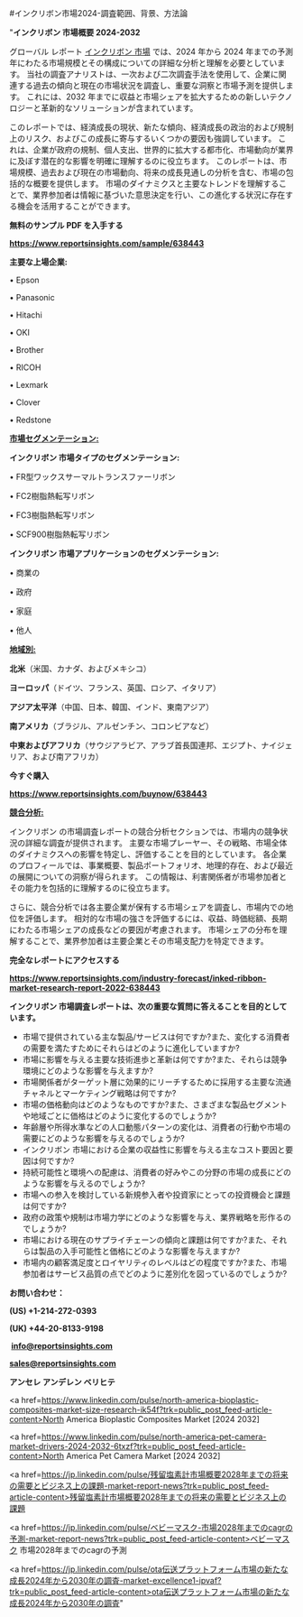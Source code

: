 #インクリボン市場2024-調査範囲、背景、方法論

"<strong>インクリボン 市場概要 2024-2032</strong>

グローバル レポート <a href=https://www.reportsinsights.com/sample/638443>インクリボン 市場</a> では、2024 年から 2024 年までの予測年にわたる市場規模とその構成についての詳細な分析と理解を必要としています。 当社の調査アナリストは、一次および二次調査手法を使用して、企業に関連する過去の傾向と現在の市場状況を調査し、重要な洞察と市場予測を提供します。 これには、2032 年までに収益と市場シェアを拡大​​するための新しいテクノロジーと革新的なソリューションが含まれています。

このレポートでは、経済成長の現状、新たな傾向、経済成長の政治的および規制上のリスク、およびこの成長に寄与するいくつかの要因も強調しています。 これは、企業が政府の規制、個人支出、世界的に拡大する都市化、市場動向が業界に及ぼす潜在的な影響を明確に理解するのに役立ちます。 このレポートは、市場規模、過去および現在の市場動向、将来の成長見通しの分析を含む、市場の包括的な概要を提供します。 市場のダイナミクスと主要なトレンドを理解することで、業界参加者は情報に基づいた意思決定を行い、この進化する状況に存在する機会を活用することができます。

<strong><b>無料のサンプル PDF を入手する</b></strong>

<a href=https://www.reportsinsights.com/sample/638443><strong><u>https://www.reportsinsights.com/sample/638443</u></strong></a>

<strong>主要な上場企業:</strong>

• Epson

• Panasonic

• Hitachi

• OKI

• Brother

• RICOH

• Lexmark

• Clover

• Redstone

<strong><u>市場セグメンテーション</u></strong><strong><u>:</u></strong>

<strong>インクリボン 市場タイプのセグメンテーション:</strong>

• FR型ワックスサーマルトランスファーリボン

• FC2樹脂熱転写リボン

• FC3樹脂熱転写リボン

• SCF900樹脂熱転写リボン

<strong>インクリボン 市場アプリケーションのセグメンテーション:</strong>

• 商業の

• 政府

• 家庭

• 他人

<strong><u>地域別</u></strong><strong><u>:</u></strong>

<strong>北米</strong>（米国、カナダ、およびメキシコ）

<strong>ヨーロッパ</strong>（ドイツ、フランス、英国、ロシア、イタリア）

<strong>アジア太平洋</strong>（中国、日本、韓国、インド、東南アジア）

<strong>南アメリカ</strong>（ブラジル、アルゼンチン、コロンビアなど）

<strong>中東およびアフリカ</strong>（サウジアラビア、アラブ首長国連邦、エジプト、ナイジェリア、および南アフリカ）

<strong>今すぐ購入</strong>

<a href=https://www.reportsinsights.com/buynow/638443><strong><u>https://www.reportsinsights.com/buynow/638443</u></strong></a>

<strong><u>競合分析:</u></strong>

インクリボン の市場調査レポートの競合分析セクションでは、市場内の競争状況の詳細な調査が提供されます。 主要な市場プレーヤー、その戦略、市場全体のダイナミクスへの影響を特定し、評価することを目的としています。 各企業のプロフィールでは、事業概要、製品ポートフォリオ、地理的存在、および最近の展開についての洞察が得られます。 この情報は、利害関係者が市場参加者とその能力を包括的に理解するのに役立ちます。

さらに、競合分析では各主要企業が保有する市場シェアを調査し、市場内での地位を評価します。 相対的な市場の強さを評価するには、収益、時価総額、長期にわたる市場シェアの成長などの要因が考慮されます。 市場シェアの分布を理解することで、業界参加者は主要企業とその市場支配力を特定できます。

<strong>完全なレポートにアクセスする</strong>

<a href=https://www.reportsinsights.com/industry-forecast/inked-ribbon-market-research-report-2022-638443><strong><u><b>https://www.reportsinsights.com/industry-forecast/inked-ribbon-market-research-report-2022-638443</b></u></strong></a>

<strong><b>インクリボン 市場調査レポートは、次の重要な質問に答えることを目的としています。</b></strong>
<ul>
  <li>市場で提供されている主な製品/サービスは何ですか?また、変化する消費者の需要を満たすためにそれらはどのように進化していますか?</li>
  <li>市場に影響を与える主要な技術進歩と革新は何ですか?また、それらは競争環境にどのような影響を与えますか?</li>
  <li>市場関係者がターゲット層に効果的にリーチするために採用する主要な流通チャネルとマーケティング戦略は何ですか?</li>
  <li>市場の価格動向はどのようなものですか?また、さまざまな製品セグメントや地域ごとに価格はどのように変化するのでしょうか?</li>
  <li>年齢層や所得水準などの人口動態パターンの変化は、消費者の行動や市場の需要にどのような影響を与えるのでしょうか?</li>
  <li>インクリボン 市場における企業の収益性に影響を与える主なコスト要因と要因は何ですか?</li>
  <li>持続可能性と環境への配慮は、消費者の好みやこの分野の市場の成長にどのような影響を与えるのでしょうか?</li>
  <li>市場への参入を検討している新規参入者や投資家にとっての投資機会と課題は何ですか?</li>
  <li>政府の政策や規制は市場力学にどのような影響を与え、業界戦略を形作るのでしょうか?</li>
  <li>市場における現在のサプライチェーンの傾向と課題は何ですか?また、それらは製品の入手可能性と価格にどのような影響を与えますか?</li>
  <li>市場内の顧客満足度とロイヤリティのレベルはどの程度ですか?また、市場参加者はサービス品質の点でどのように差別化を図っているのでしょうか?</li>
</ul>
<strong>お問い合わせ：</strong>

<strong>(US) +1-214-272-0393</strong>

<strong>(UK) +44-20-8133-9198</strong>

<strong> </strong><a href=info@reportsinsights.com><strong><u>info@reportsinsights.com</u></strong></a>

<a href=sales@reportsinsights.com><strong><u>sales@reportsinsights.com</u></strong></a>

<strong>アンセレ アンデレン ベリヒテ</strong>

<a href=https://www.linkedin.com/pulse/north-america-bioplastic-composites-market-size-research-ik54f?trk=public_post_feed-article-content>North America Bioplastic Composites Market [2024 2032]</a>

<a href=https://www.linkedin.com/pulse/north-america-pet-camera-market-drivers-2024-2032-6txzf?trk=public_post_feed-article-content>North America Pet Camera Market [2024 2032]</a>

<a href=https://jp.linkedin.com/pulse/残留塩素計市場概要2028年までの将来の需要とビジネス上の課題-market-report-news?trk=public_post_feed-article-content>残留塩素計市場概要2028年までの将来の需要とビジネス上の課題</a>

<a href=https://jp.linkedin.com/pulse/ベビーマスク-市場2028年までのcagrの予測-market-report-news?trk=public_post_feed-article-content>ベビーマスク 市場2028年までのcagrの予測</a>

<a href=https://jp.linkedin.com/pulse/ota伝送プラットフォーム市場の新たな成長2024年から2030年の調査-market-excellence1-ipvaf?trk=public_post_feed-article-content>ota伝送プラットフォーム市場の新たな成長2024年から2030年の調査</a>"
